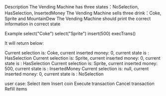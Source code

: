 Description
The Vending Machine has three states：NoSelection, HasSelection, InsertedMoney
The Vending Machine sells three drink：Coke, Sprite and MountainDew
The Vending Machine should print the correct information in correct state

Example
select("Coke")
select("Sprite")
insert(500)
execTrans()

It will return below:

Current selection is: Coke, current inserted money: 0, current state is : HasSelection
Current selection is: Sprite, current inserted money: 0, current state is : HasSelection
Current selection is: Sprite, current inserted money: 500, current state is : InsertedMoney
Current selection is: null, current inserted money: 0, current state is : NoSelection

user case:
Select item
Insert coin
Execute transaction
Cancel transaction
Refill items

